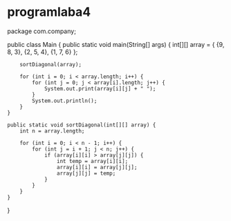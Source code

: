 # programlaba4
package com.company;

public class Main {
    public static void main(String[] args) {
        int[][] array = {
                {9, 8, 3},
                {2, 5, 4},
                {1, 7, 6}
        };

        sortDiagonal(array);

        for (int i = 0; i < array.length; i++) {
            for (int j = 0; j < array[i].length; j++) {
                System.out.print(array[i][j] + " ");
            }
            System.out.println();
        }
    }

    public static void sortDiagonal(int[][] array) {
        int n = array.length;

        for (int i = 0; i < n - 1; i++) {
            for (int j = i + 1; j < n; j++) {
                if (array[i][i] > array[j][j]) {
                    int temp = array[i][i];
                    array[i][i] = array[j][j];
                    array[j][j] = temp;
                }
            }
        }
    }
}
